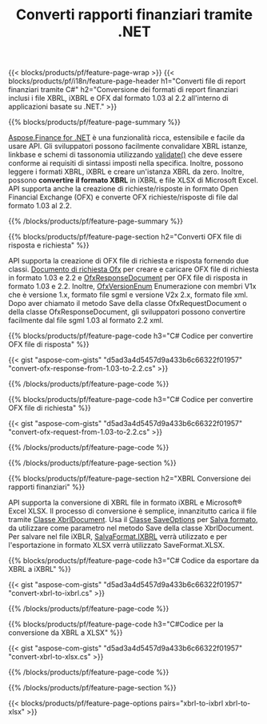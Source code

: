 ﻿---
title: Converti rapporti finanziari tramite .NET
url: /it/net/conversion/
description:  C# codice per convertire i rapporti finanziari nei formati di file XBRL, iXBRL(inline xbrl) e OFX tramite la libreria .NET.
---
{{< blocks/products/pf/feature-page-wrap >}}
{{< blocks/products/pf/i18n/feature-page-header h1="Converti file di report finanziari tramite C#" h2="Conversione dei formati di report finanziari inclusi i file XBRL, iXBRL e OFX dal formato 1.03 al 2.2 all\'interno di applicazioni basate su .NET." >}}

{{% blocks/products/pf/feature-page-summary %}}

[Aspose.Finance for .NET](https://products.aspose.com/finance/net/) è una funzionalità ricca, estensibile e facile da usare API. Gli sviluppatori possono facilmente convalidare XBRL istanze, linkbase e schemi di tassonomia utilizzando [validate()](https://apireference.aspose.com/finance/net/aspose.finance.xbrl/xbrlinstance/methods/validate) che deve essere conforme ai requisiti di sintassi imposti nella specifica. Inoltre, possono leggere i formati XBRL, iXBRL e creare un'istanza XBRL da zero. Inoltre, possono **convertire il formato XBRL** in iXBRL e file XLSX di Microsoft Excel. API supporta anche la creazione di richieste/risposte in formato Open Financial Exchange (OFX) e converte OFX richieste/risposte di file dal formato 1.03 al 2.2.

{{% /blocks/products/pf/feature-page-summary %}}

{{% blocks/products/pf/feature-page-section h2="Converti OFX file di risposta e richiesta" %}}

API supporta la creazione di OFX file di richiesta e risposta fornendo due classi. [Documento di richiesta Ofx](https://apireference.aspose.com/finance/net/aspose.finance.ofx/ofxrequestdocument) per creare e caricare OFX file di richiesta in formato 1.03 e 2.2 e [OfxResponseDocument](https://apireference.aspose.com/finance/net/aspose.finance.ofx/ofxresponsedocument) per OFX file di risposta in formato 1.03 e 2.2. Inoltre, [OfxVersionEnum](https://apireference.aspose.com/finance/net/aspose.finance.ofx/ofxversionenum) Enumerazione con membri V1x che è versione 1.x, formato file sgml e versione V2x 2.x, formato file xml. Dopo aver chiamato il metodo Save della classe OfxRequestDocument o della classe OfxResponseDocument, gli sviluppatori possono convertire facilmente dal file sgml 1.03 al formato 2.2 xml.


{{% blocks/products/pf/feature-page-code h3="C# Codice per convertire OFX file di risposta" %}}

{{< gist "aspose-com-gists" "d5ad3a4d5457d9a433b6c66322f01957" "convert-ofx-response-from-1.03-to-2.2.cs" >}} 

{{% /blocks/products/pf/feature-page-code %}}

{{% blocks/products/pf/feature-page-code h3="C# Codice per convertire OFX file di richiesta" %}}

{{< gist "aspose-com-gists" "d5ad3a4d5457d9a433b6c66322f01957" "convert-ofx-request-from-1.03-to-2.2.cs" >}} 

{{% /blocks/products/pf/feature-page-code %}}

{{% /blocks/products/pf/feature-page-section %}}

{{% blocks/products/pf/feature-page-section h2="XBRL Conversione dei rapporti finanziari" %}}

API supporta la conversione di XBRL file in formato iXBRL e Microsoft® Excel XLSX. Il processo di conversione è semplice, innanzitutto carica il file tramite [Classe XbrlDocument](https://apireference.aspose.com/finance/net/aspose.finance.xbrl/xbrldocument). Usa il [Classe SaveOptions](https://apireference.aspose.com/finance/net/aspose.finance.xbrl/saveoptions) per [Salva formato](https://apireference.aspose.com/finance/net/aspose.finance.xbrl/saveoptions/properties/saveformat), da utilizzare come parametro nel metodo Save della classe XbrlDocument. Per salvare nel file iXBLR, [SalvaFormat.IXBRL](https://apireference.aspose.com/finance/net/aspose.finance.xbrl/saveformat) verrà utilizzato e per l'esportazione in formato XLSX verrà utilizzato SaveFormat.XLSX.

{{% blocks/products/pf/feature-page-code h3="C# Codice da esportare da XBRL a iXBRL" %}}

{{< gist "aspose-com-gists" "d5ad3a4d5457d9a433b6c66322f01957" "convert-xbrl-to-ixbrl.cs" >}} 

{{% /blocks/products/pf/feature-page-code %}}

{{% blocks/products/pf/feature-page-code h3="C#Codice per la conversione da XBRL a XLSX" %}}

{{< gist "aspose-com-gists" "d5ad3a4d5457d9a433b6c66322f01957" "convert-xbrl-to-xlsx.cs" >}} 

{{% /blocks/products/pf/feature-page-code %}}

{{% /blocks/products/pf/feature-page-section %}}

{{< blocks/products/pf/feature-page-options pairs="xbrl-to-ixbrl xbrl-to-xlsx" >}}